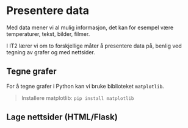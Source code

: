 # Presentere data

Med data mener vi al mulig informasjon, det kan for esempel være temperaturer, tekst, bilder, filmer.

I IT2 lærer vi om to forskjellige måter å presentere data på, benlig ved tegning av grafer og med nettsider.

## Tegne grafer

For å tegne grafer i Python kan vi bruke biblioteket `matplotlib`.

> Installere matplotlib: `pip install matplotlib`

## Lage nettsider (HTML/Flask)